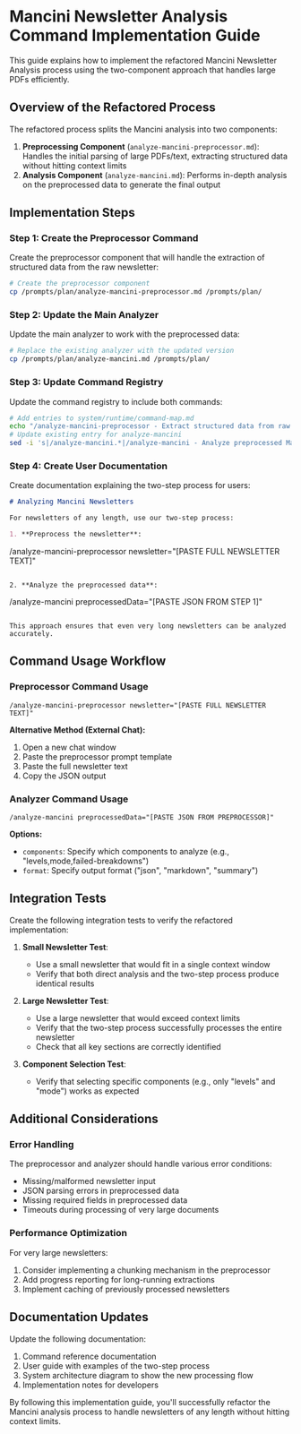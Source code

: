 # Mancini Newsletter Analysis Command Implementation Guide

This guide explains how to implement the refactored Mancini Newsletter Analysis process using the two-component approach that handles large PDFs efficiently.

## Overview of the Refactored Process

The refactored process splits the Mancini analysis into two components:

1. **Preprocessing Component** (`analyze-mancini-preprocessor.md`): Handles the initial parsing of large PDFs/text, extracting structured data without hitting context limits
2. **Analysis Component** (`analyze-mancini.md`): Performs in-depth analysis on the preprocessed data to generate the final output

## Implementation Steps

### Step 1: Create the Preprocessor Command

Create the preprocessor component that will handle the extraction of structured data from the raw newsletter:

```bash
# Create the preprocessor component
cp /prompts/plan/analyze-mancini-preprocessor.md /prompts/plan/
```

### Step 2: Update the Main Analyzer

Update the main analyzer to work with the preprocessed data:

```bash
# Replace the existing analyzer with the updated version
cp /prompts/plan/analyze-mancini.md /prompts/plan/
```

### Step 3: Update Command Registry

Update the command registry to include both commands:

```bash
# Add entries to system/runtime/command-map.md
echo "/analyze-mancini-preprocessor - Extract structured data from raw Mancini newsletter" >> system/runtime/command-map.md
# Update existing entry for analyze-mancini
sed -i 's|/analyze-mancini.*|/analyze-mancini - Analyze preprocessed Mancini newsletter data|' system/runtime/command-map.md
```

### Step 4: Create User Documentation

Create documentation explaining the two-step process for users:

```markdown
# Analyzing Mancini Newsletters

For newsletters of any length, use our two-step process:

1. **Preprocess the newsletter**:
   ```
   /analyze-mancini-preprocessor newsletter="[PASTE FULL NEWSLETTER TEXT]"
   ```

2. **Analyze the preprocessed data**:
   ```
   /analyze-mancini preprocessedData="[PASTE JSON FROM STEP 1]"
   ```

This approach ensures that even very long newsletters can be analyzed accurately.
```

## Command Usage Workflow

### Preprocessor Command Usage

```
/analyze-mancini-preprocessor newsletter="[PASTE FULL NEWSLETTER TEXT]"
```

**Alternative Method (External Chat):**
1. Open a new chat window
2. Paste the preprocessor prompt template
3. Paste the full newsletter text
4. Copy the JSON output

### Analyzer Command Usage

```
/analyze-mancini preprocessedData="[PASTE JSON FROM PREPROCESSOR]"
```

**Options:**
- `components`: Specify which components to analyze (e.g., "levels,mode,failed-breakdowns")
- `format`: Specify output format ("json", "markdown", "summary")

## Integration Tests

Create the following integration tests to verify the refactored implementation:

1. **Small Newsletter Test**: 
   - Use a small newsletter that would fit in a single context window
   - Verify that both direct analysis and the two-step process produce identical results

2. **Large Newsletter Test**:
   - Use a large newsletter that would exceed context limits
   - Verify that the two-step process successfully processes the entire newsletter
   - Check that all key sections are correctly identified

3. **Component Selection Test**:
   - Verify that selecting specific components (e.g., only "levels" and "mode") works as expected

## Additional Considerations

### Error Handling

The preprocessor and analyzer should handle various error conditions:

- Missing/malformed newsletter input
- JSON parsing errors in preprocessed data
- Missing required fields in preprocessed data
- Timeouts during processing of very large documents

### Performance Optimization

For very large newsletters:

1. Consider implementing a chunking mechanism in the preprocessor
2. Add progress reporting for long-running extractions
3. Implement caching of previously processed newsletters

## Documentation Updates

Update the following documentation:

1. Command reference documentation
2. User guide with examples of the two-step process
3. System architecture diagram to show the new processing flow
4. Implementation notes for developers

By following this implementation guide, you'll successfully refactor the Mancini analysis process to handle newsletters of any length without hitting context limits.
